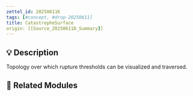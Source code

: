 ```yaml
---
zettel_id: 20250611K
tags: [#concept, #drop-20250611]
title: CatastropheSurface
origin: [[Source_20250611D_Summary]]
---
```


## 💡 Description
Topology over which rupture thresholds can be visualized and traversed.

## 🔗 Related Modules
<!-- Will be filled in during integration pass -->
